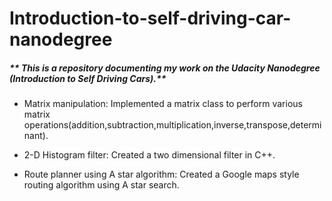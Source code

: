 # Introduction-to-self-driving-car-nanodegree

##### ** This is a repository documenting my work on the Udacity Nanodegree (Introduction to Self Driving Cars).**

* Matrix manipulation: Implemented a matrix class to perform various matrix operations(addition,subtraction,multiplication,inverse,transpose,determinant). 

* 2-D Histogram filter: Created a two dimensional filter in C++.

* Route planner using A star algorithm: Created a Google maps style routing algorithm using A star search.

